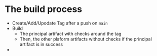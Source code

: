 # The build process
- Create/Add/Upodate Tag after a push on `main`
- Build 
  - The principal artifact with checks around the tag
  - Then, the other plaform artifacts without checks if the principal artifact is in success
-   
  